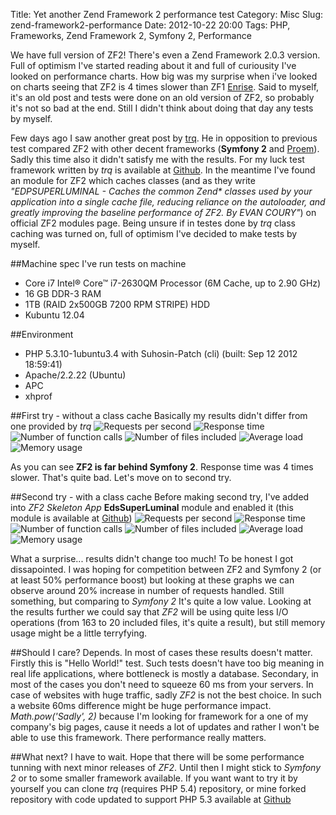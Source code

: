 Title: Yet another Zend Framework 2 performance test
Category: Misc
Slug: zend-framework2-performance
Date: 2012-10-22 20:00
Tags: PHP, Frameworks, Zend Framework 2, Symfony 2, Performance

We have full version of ZF2! There's even a Zend Framework 2.0.3 version. Full of optimism I've started reading about it and
full of curiousity I've looked on performance charts. How big was my surprise when i've looked on charts seeing that ZF2 is 4 times slower
than ZF1 [Enrise](http://www.enrise.com/2012/02/zend-framework-2-performance/). Said to myself, it's an old post and tests were done on an old
version of ZF2, so probably it's not so bad at the end. Still I didn't think about doing that day any tests by myself.

Few days ago I saw another great post by [trq](http://www.enrise.com/2012/02/zend-framework-2-performance/). He in opposition to previous test compared ZF2 with other
decent frameworks (**Symfony 2** and [Proem](http://proemframework.org)). Sadly this time also it didn't satisfy me with the results. For my luck test framework written by *trq* is
available at [Github](https://github.com/trq/phpBenches). In the meantime I've found an module for ZF2 which caches classes (and as they write *"EDPSUPERLUMINAL - Caches the common Zend\* classes used by your application into a single cache file, reducing reliance on the autoloader, and greatly improving the baseline performance of ZF2. By EVAN COURY"*) on official ZF2 modules page. Being unsure if in testes done by *trq* class caching was turned on, full of optimism I've decided to make tests by myself.

##Machine spec
I've run tests on machine

* Core i7 Intel® Core™ i7-2630QM Processor (6M Cache, up to 2.90 GHz)
* 16 GB DDR-3 RAM
* 1TB (RAID 2x500GB 7200 RPM STRIPE) HDD
* Kubuntu 12.04

##Environment
* PHP 5.3.10-1ubuntu3.4 with Suhosin-Patch (cli) (built: Sep 12 2012 18:59:41)
* Apache/2.2.22 (Ubuntu)
* APC
* xhprof

##First try - without a class cache
Basically my results didn't differ from one provided by *trq*
![Requests per second](/images/2012/10/no_cache_zf2/request-per-second.png "Requests per sec")
![Response time](/images/2012/10/no_cache_zf2/response-time.png "Requests per sec")
![Number of function calls](/images/2012/10/no_cache_zf2/number-of-function-calls.png "Number of function calls")
![Number of files included](/images/2012/10/no_cache_zf2/number-of-files.png "Number of files included")
![Average load](/images/2012/10/no_cache_zf2/loadavg.png "Average load")
![Memory usage](/images/2012/10/no_cache_zf2/memory-usage.png "Memory usage")

As you can see **ZF2 is far behind Symfony 2**. Response time was 4 times slower. That's quite bad. Let's move on to second try.

##Second try - with a class cache
Before making second try, I've added into *ZF2 Skeleton App* **EdsSuperLuminal** module and enabled it (this module is available at [Github](https://github.com/EvanDotPro/EdpSuperluminal))
![Requests per second](/images/2012/10/with_cache_zf2/request-per-second.png "Requests per sec")
![Response time](/images/2012/10/with_cache_zf2/response-time.png "Requests per sec")
![Number of function calls](/images/2012/10/with_cache_zf2/number-of-function-calls.png "Number of function calls")
![Number of files included](/images/2012/10/with_cache_zf2/number-of-files.png "Number of files included")
![Average load](/images/2012/10/with_cache_zf2/loadavg.png "Average load")
![Memory usage](/images/2012/10/with_cache_zf2/memory-usage.png "Memory usage")

What a surprise... results didn't change too much!
To be honest I got dissapointed. I was hoping for competition between ZF2 and Symfony 2 (or at least 50% performance boost) but looking at these graphs we
can observe around 20% increase in number of requests handled. Still something, but comparing to *Symfony 2* It's quite a low value. Looking at the results further
we could say that *ZF2* will be using quite less I/O operations (from 163 to 20 included files, it's quite a result), but still memory usage might be a little terryfying.

##Should I care?
Depends. In  most of cases these results doesn't matter. Firstly this is "Hello World!" test. Such tests doesn't have too big meaning in real life applications,
where bottleneck is mostly a database. Secondary, in most of the cases you don't need to squeeze 60 ms from your servers. In case of websites with huge traffic, sadly
*ZF2* is not the best choice. In such a website 60ms difference might be huge performance impact. *Math.pow('Sadly', 2)*  because I'm looking for framework
for a one of my company's big pages, cause it needs a lot of updates and rather I won't be able to use this framework. There performance really matters.

##What next?
I have to wait. Hope that there will be some performance tunning with next minor releases of *ZF2*. Until then I might stick to *Symfony 2* or to some smaller framework available.
If you want want to try it by yourself you can clone *trq* (requires PHP 5.4) repository, or mine forked repository with code updated to support PHP 5.3  available at [Github](https://github.com/piteer1/phpBenches)